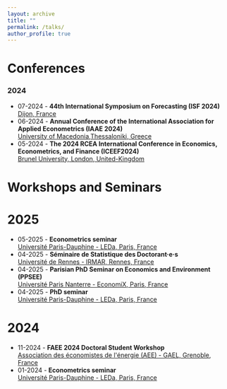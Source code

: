 ```yaml
---
layout: archive
title: ""
permalink: /talks/
author_profile: true
---
```


   
Conferences
======

### 2024

  * 07-2024 -  **44th International Symposium on Forecasting (ISF 2024)**\
   [Dijon, France](https://isf.forecasters.org/)
 * 06-2024 -  **Annual Conference of the International Association for Applied Econometrics (IAAE 2024)**\
   [University of Macedonia,Thessaloniki, Greece](https://easyconferences.eu/iaae2024/)
 * 05-2024 -  **The 2024 RCEA International Conference in Economics, Econometrics, and Finance (ICEEF2024)**\
   [Brunel University, London, United-Kingdom](https://www.rcea.world/events/forthcoming-events/the-2024-rcea-international-conference)

  

    
Workshops and Seminars
======

2025
======
* 05-2025 -  **Econometrics seminar**\
  [Université Paris-Dauphine - LEDa, Paris, France](https://leda.dauphine.fr/fr/seminaire-externe/seminaires-thematiques.html)
* 04-2025 -  **Séminaire de Statistique des Doctorant·e·s**\
   [Université de Rennes - IRMAR, Rennes, France](https://irmar.univ-rennes.fr/evenements/unveiling-frances-energy-conservation-policy-insights-2022-2023-energy-crisis)
* 04-2025 -  **Parisian PhD Seminar on Economics and Environment (PPSEE)**\
   [Université Paris Nanterre - EconomiX, Paris, France](https://economix.fr/fr/colloques-et-workshops/second-edition-of-the-parisian-phd-seminar-on-economics-and-environment-ppsee)
* 04-2025 -  **PhD seminar**\
   [Université Paris-Dauphine - LEDa, Paris, France](https://leda.dauphine.fr/fr/seminaire-externe/phd-presentation-workshop.html)
  
2024
======

* 11-2024 - **FAEE 2024 Doctoral Student Workshop**\
  [Association des économistes de l'énergie (AEE) - GAEL, Grenoble, France](https://www.faee.fr/fr/89/conf/351)
* 01-2024 -  **Econometrics seminar**\
  [Université Paris-Dauphine - LEDa, Paris, France](https://leda.dauphine.fr/fr/seminaire-externe/seminaires-thematiques.html)



